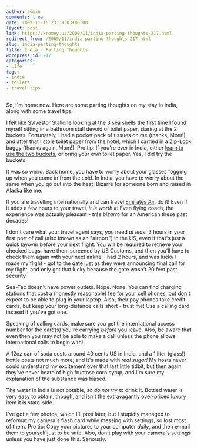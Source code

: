 ```yaml
---
author: admin
comments: true
date: 2009-11-16 23:39:03+00:00
layout: post
link: https://kromey.us/2009/11/india-parting-thoughts-217.html
redirect_from: /2009/11/india-parting-thoughts-217.html
slug: india-parting-thoughts
title: India - Parting Thoughts
wordpress_id: 217
categories:
- Life
tags:
- india
- toilets
- travel tips
---
```


So, I'm home now. Here are some parting thoughts on my stay in India, along with some travel tips.

I felt like Sylvestor Stallone looking at the 3 sea shells the first time I found myself sitting in a bathroom stall devoid of toilet paper, staring at the 2 buckets. Fortunately, I had a pocket pack of tissues on me (thanks, Mom!), and after that I stole toilet paper from the hotel, which I carried in a Zip-Lock baggy (thanks again, Mom!). Pro tip: If you're ever in India, either [learn to use the two buckets](http://www.indax.com/toilets.html), or bring your own toilet paper. Yes, I did try the buckets.

It was so weird. Back home, you have to worry about your glasses fogging up when you come in from the cold. In India, you have to worry about the same when you go out into the heat! Bizarre for someone born and raised in Alaska like me.

If you are travelling internationally and can travel [Emirates Air](http://www.emirates.com/), do it! Even if it adds a few hours to your travel, _it is worth it!_ Even flying coach, the experience was actually pleasant - _très bizarre_ for an American these past decades!

I don't care what your travel agent says, you need _at least_ 3 hours in your first port of call (also known as an "airport") in the US, even if that's just a quick layover before your next flight. You will be required to retrieve your checked bags, have them screened by US Customs, and then you'll have to check them again with your next airline. I had 2 hours, and was lucky I made my flight - got to the gate just as they were announcing final call for my flight, and only got that lucky because the gate wasn't 20 feet past security.

Sea-Tac doesn't have power outlets. Nope. None. You can find charging stations that cost a (honestly reasonable) fee for your cell phones, but don't expect to be able to plug in your laptop. Also, their pay phones take credit cards, but keep your long-distance calls short - trust me! Use a calling card instead if you've got one.

Speaking of calling cards, make sure you get the international access number for the card(s) you're carrying _before_ you leave. Also, be aware that even then you may not be able to make a call unless the phone allows international calls to begin with!

A 12oz can of soda costs around 40 cents US in India, and a 1 liter (glass!) bottle costs not much more; and it's made with _real sugar!_ My hosts never could understand my excitement over that last little tidbit, but then again they've never heard of high fructose corn syrup, and I'm sure my explanation of the substance was biased.

The water in India is not potable, so _do not_ try to drink it. Bottled water is very easy to obtain, though, and isn't the extravagantly over-priced luxury item it is state-side.

I've got a few photos, which I'll post later, but I stupidly managed to reformat my camera's flash card while messing with settings, so lost most of them. Pro tip: Copy your pictures to your computer _daily_, and then e-mail them to yourself just to be safe. Also, don't play with your camera's settings unless you have just done this. Seriously.
